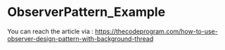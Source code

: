 # ObserverPattern_Example
You can reach the article via : https://thecodeprogram.com/how-to-use-observer-design-pattern-with-background-thread
